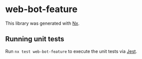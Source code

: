 # web-bot-feature

This library was generated with [Nx](https://nx.dev).

## Running unit tests

Run `nx test web-bot-feature` to execute the unit tests via [Jest](https://jestjs.io).
